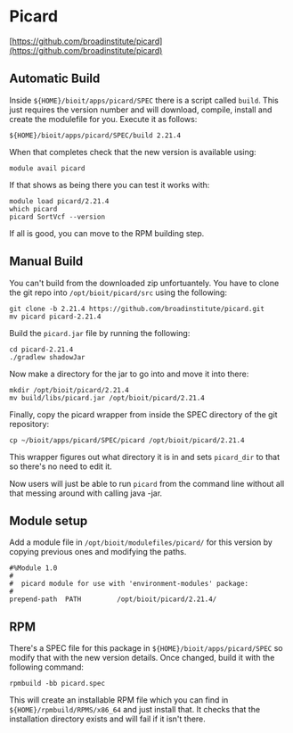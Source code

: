 # Picard

[https://github.com/broadinstitute/picard](https://github.com/broadinstitute/picard)

## Automatic Build

Inside `${HOME}/bioit/apps/picard/SPEC` there is a script called `build`. This just requires the version number and will download, compile, install and create the modulefile for you. Execute it as follows:

    ${HOME}/bioit/apps/picard/SPEC/build 2.21.4

When that completes check that the new version is available using:

    module avail picard

If that shows as being there you can test it works with:

    module load picard/2.21.4
    which picard
    picard SortVcf --version

If all is good, you can move to the RPM building step.

## Manual Build

You can't build from the downloaded zip unfortuantely. You have to clone the git repo into `/opt/bioit/picard/src` using the following:

    git clone -b 2.21.4 https://github.com/broadinstitute/picard.git
    mv picard picard-2.21.4

Build the `picard.jar` file by running the following:

    cd picard-2.21.4
    ./gradlew shadowJar

Now make a directory for the jar to go into and move it into there:

    mkdir /opt/bioit/picard/2.21.4
    mv build/libs/picard.jar /opt/bioit/picard/2.21.4

Finally, copy the picard wrapper from inside the SPEC directory of the git repository:

    cp ~/bioit/apps/picard/SPEC/picard /opt/bioit/picard/2.21.4

This wrapper figures out what directory it is in and sets `picard_dir` to that so there's no need to edit it.

Now users will just be able to run `picard` from the command line without all that messing around with calling java -jar.

## Module setup

Add a module file in `/opt/bioit/modulefiles/picard/` for this version by copying previous ones and modifying the paths.

    #%Module 1.0
    #
    #  picard module for use with 'environment-modules' package:
    #
    prepend-path  PATH         /opt/bioit/picard/2.21.4/

## RPM

There's a SPEC file for this package in `${HOME}/bioit/apps/picard/SPEC` so modify that with the new version details. Once changed, build it with the following command:

    rpmbuild -bb picard.spec

This will create an installable RPM file which you can find in `${HOME}/rpmbuild/RPMS/x86_64` and just install that. It checks that the installation directory exists and will fail if it isn't there.
